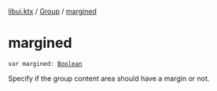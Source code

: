 [libui.ktx](../index.md) / [Group](index.md) / [margined](./margined.md)

# margined

`var margined: `[`Boolean`](https://kotlinlang.org/api/latest/jvm/stdlib/kotlin/-boolean/index.html)

Specify if the group content area should have a margin or not.

